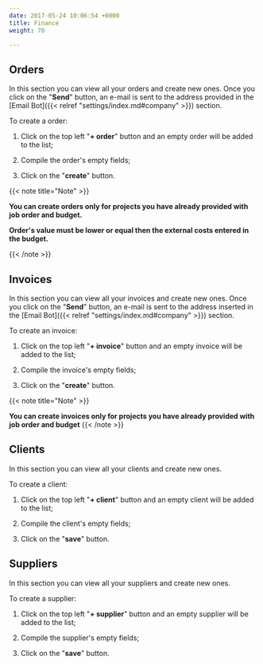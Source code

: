 ```yaml
---
date: 2017-05-24 10:06:54 +0000
title: Finance
weight: 70

---
```

## Orders

In this section you can view all your orders and create new ones. Once you click on the "**Send**" button, an e-mail is sent to the address provided in the [Email Bot]({{< relref "settings/index.md#company" >}}) section.

To create a order:

1. Click on the top left "**+ order**" button and an empty order will be added to the list;

1. Compile the order's empty fields;

1. Click on the "**create**" button.

{{< note title="Note" >}}

**You can create orders only for projects you have already provided with job order and budget.**

**Order's value must be lower or equal then the external costs entered in the budget.**

{{< /note >}}

## Invoices

In this section you can view all your invoices and create new ones. Once you click on the "**Send**" button, an e-mail is sent to the address inserted in the [Email Bot]({{< relref "settings/index.md#company" >}}) section.

To create an invoice:

1. Click on the top left "**+ invoice**" button and an empty invoice will be added to the list;

1. Compile the invoice's empty fields;

1. Click on the "**create**" button.

{{< note title="Note" >}}

**You can create invoices only for projects you have already provided with job order and budget**
{{< /note >}}

## Clients

In this section you can view all your clients and create new ones.

To create a client:

1. Click on the top left "**+ client**" button and an empty client will be added to the list;

1. Compile the client's empty fields;

1. Click on the "**save**" button.

## Suppliers

In this section you can view all your suppliers and create new ones.

To create a supplier:

1. Click on the top left "**+ supplier**" button and an empty supplier will be added to the list;

1. Compile the supplier's empty fields;

1. Click on the "**save**" button.